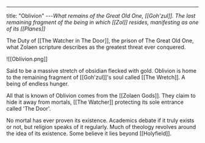 ---
title: "Oblivion"
---*What remains of the Great Old One, [[Goh'zul]]. The last remaining fragment of the being in which [[Zol]] resides, manifesting as one of its [[Planes]]*

The Duty of [[The Watcher in The Door]], the prison of The Great Old One, what Zolaen scripture describes as the greatest threat ever conquered.

![[Oblivion.png]]

Said to be a massive stretch of obsidian flecked with gold. Oblivion is home to the remaining fragment of [[Goh'zul]]'s soul called [[The Wretch]]. A being of endless hunger.

All that is known of Oblivion comes from the [[Zolaen Gods]]. They claim to hide it away from mortals, [[The Watcher]] protecting its sole entrance called 'The Door'.

No mortal has ever proven its existence. Academics debate if it truly exists or not, but religion speaks of it regularly. Much of theology revolves around the idea of its existence. Some believe it lies beyond [[Holyfield]].